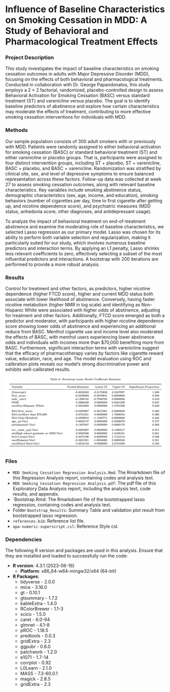 # Influence of Baseline Characteristics on Smoking Cessation in MDD: A Study of Behavioral and Pharmacological Treatment Effects 

### Project Description

This study investigates the impact of baseline characteristics on smoking cessation outcomes in adults with Major Depressive Disorder (MDD), focusing on the effects of both behavioral and pharmacological treatments. Conducted in collaboration with Dr. George Papandonatos, this study employs a 2 × 2 factorial, randomized, placebo-controlled design to assess Behavioral Activation for Smoking Cessation (BASC) versus standard treatment (ST) and varenicline versus placebo. The goal is to identify baseline predictors of abstinence and explore how certain characteristics may moderate the effects of treatment, contributing to more effective smoking cessation interventions for individuals with MDD.

### Methods

Our sample population consists of 300 adult smokers with or previously with MDD. Patients were randomly assigned to either behavioral activation for smoking cessation (BASC) or standard behavioral treatment (ST) and either varenicline or placebo groups. That is, participants were assigned to four distinct intervention groups, including ST + placebo, ST + varenicline, BASC + placebo, and BASC + varenicline. Randomization was stratified by clinical site, sex, and level of depressive symptoms to ensure balanced representation across these factors. Follow-up data was collected at week 27 to assess smoking cessation outcomes, along with relevant baseline characteristics. Key variables include smoking abstinence status, demographic characteristics (sex, age,
income, and education), smoking behaviors (number of cigarettes per day, time to first cigarette after getting up, and nicotine dependence score), and psychiatric measures (MDD status, anhedonia score, other diagnoses, and antidepressant usage).

To analyze the impact of behavioral treatment on end-of-treatment abstinence and examine the moderating role of baseline characteristics, we selected Lasso regression as our primary model. Lasso was chosen for its ability to perform both variable selection and regularization, making it particularly suited for our study, which involves numerous baseline predictors and interaction terms. By applying an L1 penalty, Lasso shrinks less relevant coefficients to zero, effectively selecting a subset of the most influential predictors and interactions. A bootstrap with 200 iterations are performed to provide a more robust analysis.
 
### Results 

 Control for treatment and other factors, as predictors, higher nicotine dependence (higher FTCD score),
 higher and current MDD status both associate with lower likelihood of abstinence. Conversely, having faster
 nicotine metabolism (higher NMR in log scale) and identifying as Non-Hispanic White were associated with
 higher odds of abstinence, adjusting for treatment and other factors.
 Additionally, FTCD score emerged as both a predictor and moderator, with participants with higher nicotine
 dependence score showing lower odds of abstinence and experiencing an additional reduce from BASC. Menthol
 cigarette use and income level also moderated the effects of BASC, with menthol users experiencing lower
 abstinence odds and individuals with incomes more than $70,000 benefiting more from BASC. Furthermore,
 significant interaction terms with varenicline suggest that the efficacy of pharmacotherapy varies by factors
 like cigarette reward value, education, race, and age. The model evaluation using ROC and calibration plots
 reveals our model’s strong discriminative power and exhibits well-calibrated results.

![summary results](Bootstrap_Results/summary_results.png)


### Files
- `MDD Smoking Cessation Regression Analysis.Rmd`: The Rmarkdown file of this Regression Analysis report, containing codes and analysis text.
- `MDD Smoking Cessation Regression Analysis.pdf`: The pdf file of this Exploratory Data Analysis report, including the analysis text, code results, and appendix.
- `Bootstrap.Rmd: The Rmarkdown file of the bootstrapped lasso regression, containing codes and analysis text.
- Folder `Bootstrap_Results`: Summary Table and validation plot result from bootstrapped lasso regression.
- `references.bib`: Reference list file.
- `apa-numeric-superscript.csl`: Reference Style csl.

 
### Dependencies
The following R version and packages are used in this analysis. Ensure that they are installed and loaded to successfully run the code:
- **R version**: 4.3.1 (2023-06-16)
    - **Platform**: x86_64-w64-mingw32/x64 (64-bit)
- **R Packages**:
     - tidyverse - 2.0.0
     - mice - 3.16.0
     - gt - 0.10.1
     - gtsummary - 1.7.2
     - kableExtra - 1.4.0
     - RColorBrewer - 1.1-3
     - scico - 1.5.0
     - caret - 6.0-94
     - glmnet - 4.1-8
     - pROC - 1.18.5
     - predtools - 0.0.3
     - gridExtra - 2.3
     - ggpubr - 0.6.0
     - patchwork - 1.2.0
     - e1071 - 1.7-14
     - corrplot - 0.92
     - L0Learn - 2.1.0
     - MASS - 7.3-60.0.1
     - magick - 2.8.5
     - gridExtra - 2.3
 
